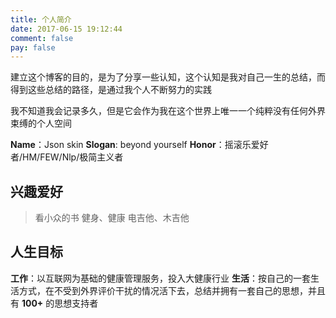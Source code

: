 ```yaml
---
title: 个人简介
date: 2017-06-15 19:12:44
comment: false
pay: false
---
```


建立这个博客的目的，是为了分享一些认知，这个认知是我对自己一生的总结，而得到这些总结的路径，是通过我个人不断努力的实践

我不知道我会记录多久，但是它会作为我在这个世界上唯一一个纯粹没有任何外界束缚的个人空间

**Name**：Json skin
**Slogan**: beyond yourself
**Honor**：摇滚乐爱好者/HM/FEW/Nlp/极简主义者

## 兴趣爱好

> 看小众的书
> 健身、健康
> 电吉他、木吉他

## 人生目标

**工作**：以互联网为基础的健康管理服务，投入大健康行业
**生活**：按自己的一套生活方式，在不受到外界评价干扰的情况活下去，总结并拥有一套自己的思想，并且有 **100+** 的思想支持者
